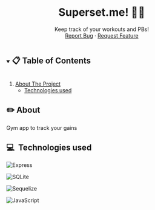<p align="center">

  <h1 align="center">Superset.me! 🏋️‍♂️</h1>

  <p align="center">
    Keep track of your workouts and PBs!
    <br />
    <!-- <a href="placeholder" target="_blank">Visit Us</a> -->
    <!-- . -->
    <a href="https://github.com/kisokumar/superset-me/issues">Report Bug</a>
    ·
    <a href="https://github.com/kisokumar/superset-me/issues">Request Feature</a>
  </p>
</p>

<!-- TABLE OF CONTENTS -->
<details open="open">
  <summary><h2 style="display: inline-block"> 📋 Table of Contents</h2></summary>
  <ol>
    <li>
      <a href="#about-the-project">About The Project</a>
      <ul>
        <li><a href="#built-with">Technologies used</a></li>
      </ul>
    </li>
  </ol>
</details>

<!-- ABOUT THE PROJECT -->

## ✏️ About

Gym app to track your gains

## 💻&nbsp; Technologies used

![Express](https://img.shields.io/badge/Express.js-000000?style=for-the-badge&logo=express&logoColor=white)

![SQLite](https://img.shields.io/badge/SQLite-07405E?style=for-the-badge&logo=sqlite&logoColor=white)

![Sequelize](https://img.shields.io/badge/Sequelize-52B0E7?style=for-the-badge&logo=Sequelize&logoColor=white)

![JavaScript](https://img.shields.io/badge/JavaScript-323330?style=for-the-badge&logo=javascript&logoColor=F7DF1E)

<!-- ![HTML](https://img.shields.io/badge/HTML5-E34F26?style=for-the-badge&logo=html5&logoColor=white) -->

<!-- ![CSS](https://img.shields.io/badge/CSS3-1572B6?style=for-the-badge&logo=css3&logoColor=white) -->

<!-- USAGE EXAMPLES -->
